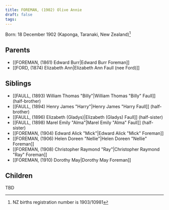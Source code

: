```yaml
---
title: FOREMAN, (1902) Olive Annie
draft: false
tags:
---
```

Born: 18 December 1902 (Kaponga, Taranaki, New Zealand)[^1]

## Parents
- [[FOREMAN, (1861) Edward Burr|Edward Burr Foreman]]
- [[FORD, (1874) Elizabeth Ann|Elizabeth Ann Faull (nee Ford)]]

## Siblings
- [[FAULL, (1893) William Thomas "Billy"|William Thomas "Billy" Faull]] (half-brother)
- [[FAULL, (1894) Henry James "Harry"|Henry James "Harry Faull]] (half-brother)
- [[FAULL, (1896) Elizabeth (Gladys)|Elizabeth (Gladys) Faull]] (half-sister)
- [[FAULL, (1898) Marel Emily "Alma"|Marel Emily "Alma" Faull]] (half-sister)
- [[FOREMAN, (1904) Edward Alick "Mick"|Edward Alick "Mick" Foreman]]
- [[FOREMAN, (1906) Helen Doreen "Nellie"|Helen Doreen "Nellie" Foreman]]
- [[FOREMAN, (1908) Christopher Raymond "Ray"|Christopher Raymond "Ray" Foreman]]
- [[FOREMAN, (1910) Dorothy May|Dorothy May Foreman]]

## Children
TBD

[^1]: NZ births registration number is 1903/10981
